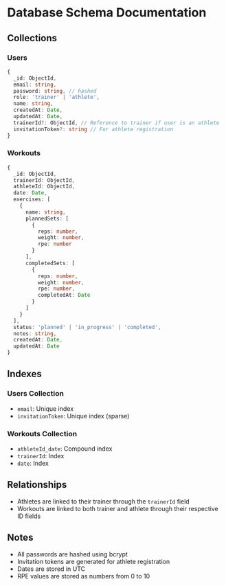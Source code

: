 # Database Schema Documentation

## Collections

### Users
```typescript
{
  _id: ObjectId,
  email: string,
  password: string, // hashed
  role: 'trainer' | 'athlete',
  name: string,
  createdAt: Date,
  updatedAt: Date,
  trainerId?: ObjectId, // Reference to trainer if user is an athlete
  invitationToken?: string // For athlete registration
}
```

### Workouts
```typescript
{
  _id: ObjectId,
  trainerId: ObjectId,
  athleteId: ObjectId,
  date: Date,
  exercises: [
    {
      name: string,
      plannedSets: [
        {
          reps: number,
          weight: number,
          rpe: number
        }
      ],
      completedSets: [
        {
          reps: number,
          weight: number,
          rpe: number,
          completedAt: Date
        }
      ]
    }
  ],
  status: 'planned' | 'in_progress' | 'completed',
  notes: string,
  createdAt: Date,
  updatedAt: Date
}
```

## Indexes

### Users Collection
- `email`: Unique index
- `invitationToken`: Unique index (sparse)

### Workouts Collection
- `athleteId_date`: Compound index
- `trainerId`: Index
- `date`: Index

## Relationships
- Athletes are linked to their trainer through the `trainerId` field
- Workouts are linked to both trainer and athlete through their respective ID fields

## Notes
- All passwords are hashed using bcrypt
- Invitation tokens are generated for athlete registration
- Dates are stored in UTC
- RPE values are stored as numbers from 0 to 10 